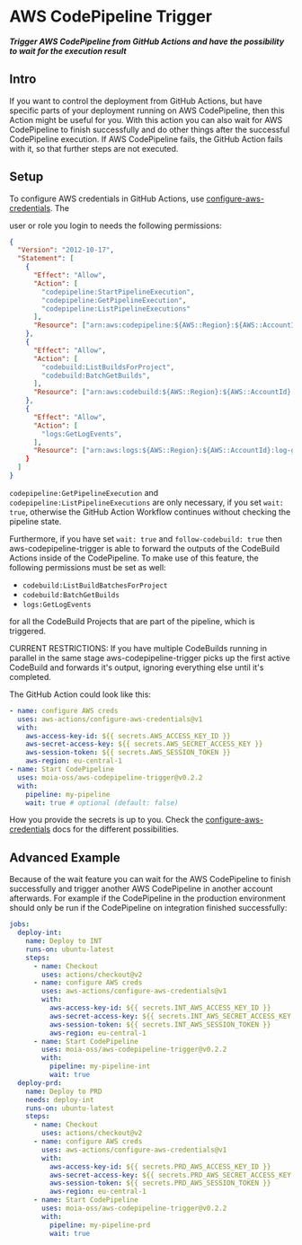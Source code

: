 # AWS CodePipeline Trigger

**_Trigger AWS CodePipeline from GitHub Actions and have the possibility to
wait for the execution result_**

## Intro

If you want to control the deployment from GitHub Actions, but have specific
parts of your deployment running on AWS CodePipeline, then this Action might be
useful for you. With this action you can also wait for AWS CodePipeline to
finish successfully and do other things after the successful CodePipeline
execution. If AWS CodePipeline fails, the GitHub Action fails with it, so that
further steps are not executed.

## Setup

To configure AWS credentials in GitHub Actions, use
[configure-aws-credentials](https://github.com/marketplace/actions/configure-aws-credentials-action-for-github-actions). The

user or role you login to needs the following permissions:

```json
{
  "Version": "2012-10-17",
  "Statement": [
    {
      "Effect": "Allow",
      "Action": [
        "codepipeline:StartPipelineExecution",
        "codepipeline:GetPipelineExecution",
        "codepipeline:ListPipelineExecutions"
      ],
      "Resource": ["arn:aws:codepipeline:${AWS::Region}:${AWS::AccountId}:${PipelineName}"]
    },
    {
      "Effect": "Allow",
      "Action": [
        "codebuild:ListBuildsForProject",
        "codebuild:BatchGetBuilds",
      ],
      "Resource": ["arn:aws:codebuild:${AWS::Region}:${AWS::AccountId}:project/${CodeBuildProjectName}"]
    },
    {
      "Effect": "Allow",
      "Action": [
        "logs:GetLogEvents",
      ],
      "Resource": ["arn:aws:logs:${AWS::Region}:${AWS::AccountId}:log-group:/aws/codebuild/${CodeBuildProjectName}:*"
    }
  ]
}
```

`codepipeline:GetPipelineExecution` and `codepipeline:ListPipelineExecutions`
are only necessary, if you set `wait: true`, otherwise the GitHub Action
Workflow continues without checking the pipeline state.

Furthermore, if you have set `wait: true` and `follow-codebuild: true` then aws-codepipeline-trigger is able to forward the outputs of the CodeBuild Actions inside of the CodePipeline. To make use of this feature, the following permissions must be set as well:

- `codebuild:ListBuildBatchesForProject`
- `codebuild:BatchGetBuilds`
- `logs:GetLogEvents`

for all the CodeBuild Projects that are part of the pipeline, which is triggered.

CURRENT RESTRICTIONS: If you have multiple CodeBuilds running in parallel in the same stage aws-codepipeline-trigger picks up the first active CodeBuild and forwards it's output, ignoring everything else until it's completed.

The GitHub Action could look like this:

```yaml
- name: configure AWS creds
  uses: aws-actions/configure-aws-credentials@v1
  with:
    aws-access-key-id: ${{ secrets.AWS_ACCESS_KEY_ID }}
    aws-secret-access-key: ${{ secrets.AWS_SECRET_ACCESS_KEY }}
    aws-session-token: ${{ secrets.AWS_SESSION_TOKEN }}
    aws-region: eu-central-1
- name: Start CodePipeline
  uses: moia-oss/aws-codepipeline-trigger@v0.2.2
  with:
    pipeline: my-pipeline
    wait: true # optional (default: false)
```

How you provide the secrets is up to you. Check the
[configure-aws-credentials](https://github.com/marketplace/actions/configure-aws-credentials-action-for-github-actions)
docs for the different possibilities.

## Advanced Example

Because of the wait feature you can wait for the AWS CodePipeline to finish
successfully and trigger another AWS CodePipeline in another account
afterwards. For example if the CodePipeline in the production environment should
only be run if the CodePipeline on integration finished successfully:

```yaml
jobs:
  deploy-int:
    name: Deploy to INT
    runs-on: ubuntu-latest
    steps:
      - name: Checkout
        uses: actions/checkout@v2
      - name: configure AWS creds
        uses: aws-actions/configure-aws-credentials@v1
        with:
          aws-access-key-id: ${{ secrets.INT_AWS_ACCESS_KEY_ID }}
          aws-secret-access-key: ${{ secrets.INT_AWS_SECRET_ACCESS_KEY }}
          aws-session-token: ${{ secrets.INT_AWS_SESSION_TOKEN }}
          aws-region: eu-central-1
      - name: Start CodePipeline
        uses: moia-oss/aws-codepipeline-trigger@v0.2.2
        with:
          pipeline: my-pipeline-int
          wait: true
  deploy-prd:
    name: Deploy to PRD
    needs: deploy-int
    runs-on: ubuntu-latest
    steps:
      - name: Checkout
        uses: actions/checkout@v2
      - name: configure AWS creds
        uses: aws-actions/configure-aws-credentials@v1
        with:
          aws-access-key-id: ${{ secrets.PRD_AWS_ACCESS_KEY_ID }}
          aws-secret-access-key: ${{ secrets.PRD_AWS_SECRET_ACCESS_KEY }}
          aws-session-token: ${{ secrets.PRD_AWS_SESSION_TOKEN }}
          aws-region: eu-central-1
      - name: Start CodePipeline
        uses: moia-oss/aws-codepipeline-trigger@v0.2.2
        with:
          pipeline: my-pipeline-prd
          wait: true
```
